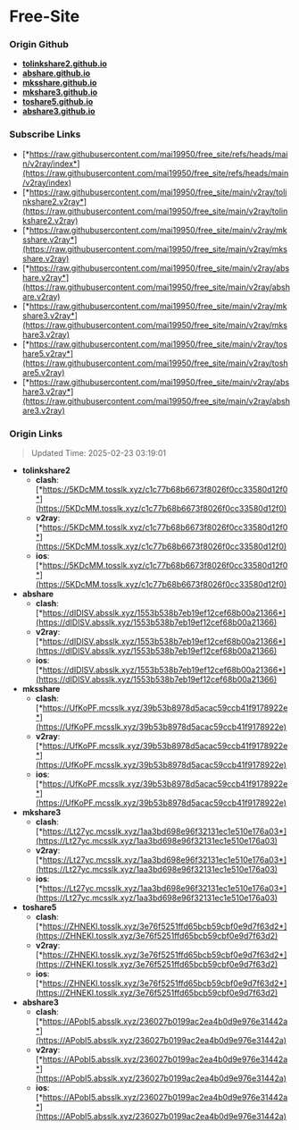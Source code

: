 # Free-Site

### Origin Github

- [**tolinkshare2.github.io**](https://github.com/tolinkshare2/tolinkshare2.github.io)
- [**abshare.github.io**](https://github.com/abshare/abshare.github.io)
- [**mksshare.github.io**](https://github.com/mksshare/mksshare.github.io)
- [**mkshare3.github.io**](https://github.com/mkshare3/mkshare3.github.io)
- [**toshare5.github.io**](https://github.com/toshare5/toshare5.github.io)
- [**abshare3.github.io**](https://github.com/abshare3/abshare3.github.io)

### Subscribe Links

- [*https://raw.githubusercontent.com/mai19950/free_site/refs/heads/main/v2ray/index*](https://raw.githubusercontent.com/mai19950/free_site/refs/heads/main/v2ray/index)
- [*https://raw.githubusercontent.com/mai19950/free_site/main/v2ray/tolinkshare2.v2ray*](https://raw.githubusercontent.com/mai19950/free_site/main/v2ray/tolinkshare2.v2ray)
- [*https://raw.githubusercontent.com/mai19950/free_site/main/v2ray/mksshare.v2ray*](https://raw.githubusercontent.com/mai19950/free_site/main/v2ray/mksshare.v2ray)
- [*https://raw.githubusercontent.com/mai19950/free_site/main/v2ray/abshare.v2ray*](https://raw.githubusercontent.com/mai19950/free_site/main/v2ray/abshare.v2ray)
- [*https://raw.githubusercontent.com/mai19950/free_site/main/v2ray/mkshare3.v2ray*](https://raw.githubusercontent.com/mai19950/free_site/main/v2ray/mkshare3.v2ray)
- [*https://raw.githubusercontent.com/mai19950/free_site/main/v2ray/toshare5.v2ray*](https://raw.githubusercontent.com/mai19950/free_site/main/v2ray/toshare5.v2ray)
- [*https://raw.githubusercontent.com/mai19950/free_site/main/v2ray/abshare3.v2ray*](https://raw.githubusercontent.com/mai19950/free_site/main/v2ray/abshare3.v2ray)

### Origin Links

> Updated Time: 2025-02-23 03:19:01

- **tolinkshare2**
  - **clash**: [*https://5KDcMM.tosslk.xyz/c1c77b68b6673f8026f0cc33580d12f0*](https://5KDcMM.tosslk.xyz/c1c77b68b6673f8026f0cc33580d12f0)
  - **v2ray**: [*https://5KDcMM.tosslk.xyz/c1c77b68b6673f8026f0cc33580d12f0*](https://5KDcMM.tosslk.xyz/c1c77b68b6673f8026f0cc33580d12f0)
  - **ios**: [*https://5KDcMM.tosslk.xyz/c1c77b68b6673f8026f0cc33580d12f0*](https://5KDcMM.tosslk.xyz/c1c77b68b6673f8026f0cc33580d12f0)
- **abshare**
  - **clash**: [*https://dIDlSV.absslk.xyz/1553b538b7eb19ef12cef68b00a21366*](https://dIDlSV.absslk.xyz/1553b538b7eb19ef12cef68b00a21366)
  - **v2ray**: [*https://dIDlSV.absslk.xyz/1553b538b7eb19ef12cef68b00a21366*](https://dIDlSV.absslk.xyz/1553b538b7eb19ef12cef68b00a21366)
  - **ios**: [*https://dIDlSV.absslk.xyz/1553b538b7eb19ef12cef68b00a21366*](https://dIDlSV.absslk.xyz/1553b538b7eb19ef12cef68b00a21366)
- **mksshare**
  - **clash**: [*https://UfKoPF.mcsslk.xyz/39b53b8978d5acac59ccb41f9178922e*](https://UfKoPF.mcsslk.xyz/39b53b8978d5acac59ccb41f9178922e)
  - **v2ray**: [*https://UfKoPF.mcsslk.xyz/39b53b8978d5acac59ccb41f9178922e*](https://UfKoPF.mcsslk.xyz/39b53b8978d5acac59ccb41f9178922e)
  - **ios**: [*https://UfKoPF.mcsslk.xyz/39b53b8978d5acac59ccb41f9178922e*](https://UfKoPF.mcsslk.xyz/39b53b8978d5acac59ccb41f9178922e)
- **mkshare3**
  - **clash**: [*https://Lt27yc.mcsslk.xyz/1aa3bd698e96f32131ec1e510e176a03*](https://Lt27yc.mcsslk.xyz/1aa3bd698e96f32131ec1e510e176a03)
  - **v2ray**: [*https://Lt27yc.mcsslk.xyz/1aa3bd698e96f32131ec1e510e176a03*](https://Lt27yc.mcsslk.xyz/1aa3bd698e96f32131ec1e510e176a03)
  - **ios**: [*https://Lt27yc.mcsslk.xyz/1aa3bd698e96f32131ec1e510e176a03*](https://Lt27yc.mcsslk.xyz/1aa3bd698e96f32131ec1e510e176a03)
- **toshare5**
  - **clash**: [*https://ZHNEKl.tosslk.xyz/3e76f5251ffd65bcb59cbf0e9d7f63d2*](https://ZHNEKl.tosslk.xyz/3e76f5251ffd65bcb59cbf0e9d7f63d2)
  - **v2ray**: [*https://ZHNEKl.tosslk.xyz/3e76f5251ffd65bcb59cbf0e9d7f63d2*](https://ZHNEKl.tosslk.xyz/3e76f5251ffd65bcb59cbf0e9d7f63d2)
  - **ios**: [*https://ZHNEKl.tosslk.xyz/3e76f5251ffd65bcb59cbf0e9d7f63d2*](https://ZHNEKl.tosslk.xyz/3e76f5251ffd65bcb59cbf0e9d7f63d2)
- **abshare3**
  - **clash**: [*https://APobI5.absslk.xyz/236027b0199ac2ea4b0d9e976e31442a*](https://APobI5.absslk.xyz/236027b0199ac2ea4b0d9e976e31442a)
  - **v2ray**: [*https://APobI5.absslk.xyz/236027b0199ac2ea4b0d9e976e31442a*](https://APobI5.absslk.xyz/236027b0199ac2ea4b0d9e976e31442a)
  - **ios**: [*https://APobI5.absslk.xyz/236027b0199ac2ea4b0d9e976e31442a*](https://APobI5.absslk.xyz/236027b0199ac2ea4b0d9e976e31442a)
